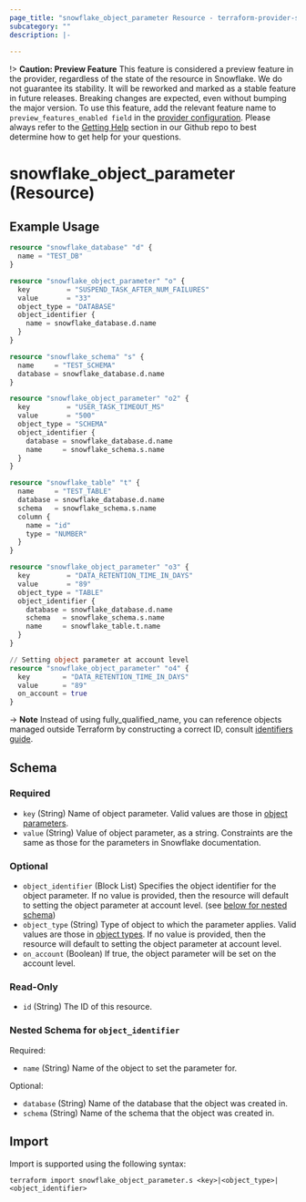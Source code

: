 ```yaml
---
page_title: "snowflake_object_parameter Resource - terraform-provider-snowflake"
subcategory: ""
description: |-
  
---
```


!> **Caution: Preview Feature** This feature is considered a preview feature in the provider, regardless of the state of the resource in Snowflake. We do not guarantee its stability. It will be reworked and marked as a stable feature in future releases. Breaking changes are expected, even without bumping the major version. To use this feature, add the relevant feature name to `preview_features_enabled field` in the [provider configuration](https://registry.terraform.io/providers/Snowflake-Labs/snowflake/latest/docs#schema). Please always refer to the [Getting Help](https://github.com/Snowflake-Labs/terraform-provider-snowflake?tab=readme-ov-file#getting-help) section in our Github repo to best determine how to get help for your questions.

# snowflake_object_parameter (Resource)



## Example Usage

```terraform
resource "snowflake_database" "d" {
  name = "TEST_DB"
}

resource "snowflake_object_parameter" "o" {
  key         = "SUSPEND_TASK_AFTER_NUM_FAILURES"
  value       = "33"
  object_type = "DATABASE"
  object_identifier {
    name = snowflake_database.d.name
  }
}

resource "snowflake_schema" "s" {
  name     = "TEST_SCHEMA"
  database = snowflake_database.d.name
}

resource "snowflake_object_parameter" "o2" {
  key         = "USER_TASK_TIMEOUT_MS"
  value       = "500"
  object_type = "SCHEMA"
  object_identifier {
    database = snowflake_database.d.name
    name     = snowflake_schema.s.name
  }
}

resource "snowflake_table" "t" {
  name     = "TEST_TABLE"
  database = snowflake_database.d.name
  schema   = snowflake_schema.s.name
  column {
    name = "id"
    type = "NUMBER"
  }
}

resource "snowflake_object_parameter" "o3" {
  key         = "DATA_RETENTION_TIME_IN_DAYS"
  value       = "89"
  object_type = "TABLE"
  object_identifier {
    database = snowflake_database.d.name
    schema   = snowflake_schema.s.name
    name     = snowflake_table.t.name
  }
}

// Setting object parameter at account level
resource "snowflake_object_parameter" "o4" {
  key        = "DATA_RETENTION_TIME_IN_DAYS"
  value      = "89"
  on_account = true
}
```

-> **Note** Instead of using fully_qualified_name, you can reference objects managed outside Terraform by constructing a correct ID, consult [identifiers guide](../guides/identifiers_rework_design_decisions#new-computed-fully-qualified-name-field-in-resources).
<!-- TODO(SNOW-1634854): include an example showing both methods-->

<!-- schema generated by tfplugindocs -->
## Schema

### Required

- `key` (String) Name of object parameter. Valid values are those in [object parameters](https://docs.snowflake.com/en/sql-reference/parameters.html#object-parameters).
- `value` (String) Value of object parameter, as a string. Constraints are the same as those for the parameters in Snowflake documentation.

### Optional

- `object_identifier` (Block List) Specifies the object identifier for the object parameter. If no value is provided, then the resource will default to setting the object parameter at account level. (see [below for nested schema](#nestedblock--object_identifier))
- `object_type` (String) Type of object to which the parameter applies. Valid values are those in [object types](https://docs.snowflake.com/en/sql-reference/parameters.html#object-types). If no value is provided, then the resource will default to setting the object parameter at account level.
- `on_account` (Boolean) If true, the object parameter will be set on the account level.

### Read-Only

- `id` (String) The ID of this resource.

<a id="nestedblock--object_identifier"></a>
### Nested Schema for `object_identifier`

Required:

- `name` (String) Name of the object to set the parameter for.

Optional:

- `database` (String) Name of the database that the object was created in.
- `schema` (String) Name of the schema that the object was created in.

## Import

Import is supported using the following syntax:

```shell
terraform import snowflake_object_parameter.s <key>|<object_type>|<object_identifier>
```
